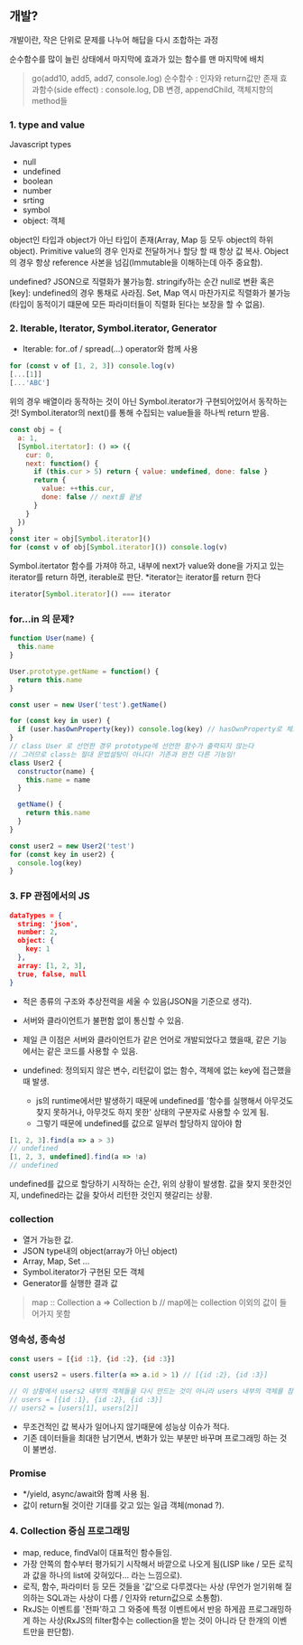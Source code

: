 ## 개발?
개발이란, 작은 단위로 문제를 나누어 해답을 다시 조합하는 과정

순수함수를 많이 늘린 상태에서 마지막에 효과가 있는 함수를 맨 마지막에 배치
> go(add10, add5, add7, console.log)
순수함수 : 인자와 return값만 존재
효과함수(side effect) : console.log, DB 변경, appendChild, 객체지향의 method들

### 1. type and value
Javascript types

- null
- undefined
- boolean
- number
- srting
- symbol
- object: 객체

object인 타입과 object가 아닌 타입이 존재(Array, Map 등 모두 object의 하위 object).
Primitive value의 경우 인자로 전달하거나 할당 할 때 항상 값 복사.
Object의 경우 항상 reference 사본을 넘김(Immutable을 이해하는데 아주 중요함).

undefined? JSON으로 직렬화가 불가능함. stringify하는 순간 null로 변환 혹은 [key]: undefined의 경우 통채로 사라짐.
Set, Map 역시 마찬가지로 직렬화가 불가능(타입이 동적이기 떄문에 모든 파라미터들이 직렬화 된다는 보장을 할 수 없음).

### 2. Iterable, Iterator, Symbol.iterator, Generator
- Iterable: for..of / spread(...) operator와 함께 사용

```javascript
for (const v of [1, 2, 3]) console.log(v)
[...[1]]
[...'ABC']
```

위의 경우 배열이라 동작하는 것이 아닌 Symbol.iterator가 구현되어있어서 동작하는 것!
Symbol.iterator의 next()를 통해 수집되는 value들을 하나씩 return 받음.

```javascript
const obj = {
  a: 1,
  [Symbol.itertator]: () => ({
    cur: 0,
    next: function() {
      if (this.cur > 5) return { value: undefined, done: false }
      return {
        value: ++this.cur,
        done: false // next를 끝냄
      }
    }
  })
}
const iter = obj[Symbol.iterator]()
for (const v of obj[Symbol.iterator]()) console.log(v)
```
Symbol.itertator 함수를 가져야 하고, 내부에 next가 value와 done을 가지고 있는 iterator를 return 하면, iterable로 판단.
*iterator는 iterator를 return 한다

```javascript
iterator[Symbol.iterator]() === iterator
```

### for...in 의 문제?
```javascript
function User(name) {
  this.name
}

User.prototype.getName = function() {
  return this.name
}

const user = new User('test').getName()

for (const key in user) {
  if (user.hasOwnProperty(key)) console.log(key) // hasOwnProperty로 체크하지 않는 경우, prototype에 선언된 변수까지 출력된다(심각)
}
// class User 로 선언한 경우 prototype에 선언한 함수가 출력되지 않는다
// 그러므로 class는 절대 문법설탕이 아니다! 기존과 완전 다른 기능임!
class User2 {
  constructor(name) {
    this.name = name
  }

  getName() {
    return this.name
  }
}

const user2 = new User2('test')
for (const key in user2) {
  console.log(key)
}

```

### 3. FP 관점에서의 JS
```json
dataTypes = {
  string: 'json',
  number: 2,
  object: {
    key: 1
  },
  array: [1, 2, 3],
  true, false, null
}
```
- 적은 종류의 구조와 추상전력을 세울 수 있음(JSON을 기준으로 생각).
- 서버와 클라이언트가 불편함 없이 통신할 수 있음.
- 제일 큰 이점은 서버와 클라이언트가 같은 언어로 개발되었다고 했을때, 같은 기능에서는 같은 코드를 사용할 수 있음.

- undefined: 정의되지 않은 변수, 리턴값이 없는 함수, 객체에 없는 key에 접근했을 때 발생.
  - js의 runtime에서만 발생하기 때문에 undefined를 '함수를 실행해서 아무것도 찾지 못하거나, 아무것도 하지 못한' 상태의 구분자로 사용할 수 있게 됨.
  - 그렇기 때문에 undefined를 값으로 일부러 할당하지 않아야 함

```javascript
[1, 2, 3].find(a => a > 3)
// undefined
[1, 2, 3, undefined].find(a => !a)
// undefined
```

undefined를 값으로 할당하기 시작하는 순간, 위의 상황이 발생함.
값을 찾지 못한것인지, undefined라는 값을 찾아서 리턴한 것인지 헷갈리는 상황.

### collection
- 열거 가능한 값.
- JSON type내의 object(array가 아닌 object)
- Array, Map, Set ...
- Symbol.iterator가 구현된 모든 객체
- Generator를 실행한 결과 값

> map :: Collection a => Collection b // map에는 collection 이외의 값이 들어가지 못함

### 영속성, 종속성

```javascript
const users = [{id :1}, {id :2}, {id :3}]

const users2 = users.filter(a => a.id > 1) // [{id :2}, {id :3}]

// 이 상황에서 users2 내부의 객체들을 다시 만드는 것이 아니라 users 내부의 객체를 참조하게 함.
// users = [{id :1}, {id :2}, {id :3}]
// users2 = [users[1], users[2]]
```

- 무조건적인 값 복사가 일어나지 않기때문에 성능상 이슈가 적다.
- 기존 데이터들을 최대한 남기면서, 변화가 있는 부분만 바꾸며 프로그래밍 하는 것이 불변성.

### Promise
- */yield, async/await와 함꼐 사용 됨.
- 값이 return될 것이란 기대를 갖고 있는 일급 객체(monad ?).

### 4. Collection 중심 프로그래밍
- map, reduce, findVal이 대표적인 함수들임.
- 가장 안쪽의 함수부터 평가되기 시작해서 바깥으로 나오게 됨(LISP like / 모든 로직과 값을 하나의 list에 갖혀있다... 라는 느낌으로).
- 로직, 함수, 파라미터 등 모든 것들을 '값'으로 다루겠다는 사상 (무언가 얻기위해 질의하는 SQL과는 사상이 다름 / 인자와 return값으로 소통함).
- RxJS는 이벤트를 '전파'하고 그 와중에 특정 이벤트에서 반응 하게끔 프로그래밍하게 하는 사상(RxJS의 filter함수는 collection을 받는 것이 아니라 단 한개의 이벤트만을 판단함).
